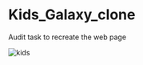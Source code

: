 # Kids_Galaxy_clone
Audit task to recreate the web page

![kids](https://user-images.githubusercontent.com/88648906/132137790-6bcb4719-28b5-4987-bbe6-32e4fd4112d2.PNG)
